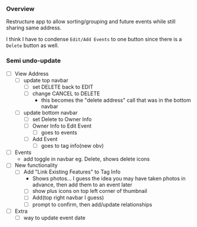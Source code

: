 ### Overview
Restructure app to allow sorting/grouping and future events while still sharing same address.

I think I have to condense `Edit/Add Events` to one button since there is a `Delete` button as well.

### Semi undo-update
- [ ] View Address
    - [ ] update top navbar
        - [ ] set DELETE back to EDIT
        - [ ] change CANCEL to DELETE
            - this becomes the "delete address" call that was in the bottom navbar
    - [ ] update bottom navbar
        - [ ] set Delete to Owner Info
        - [ ] Owner Info to Edit Event
            - [ ] goes to events
        - [ ] Add Event
            - [ ] goes to tag info(new obv)
- [ ] Events
    - add toggle in navbar eg. Delete, shows delete icons
- [ ] New functionality
    - [ ] Add "Link Existing Features" to Tag Info
        - Shows photos... I guess the idea you may have taken photos in advance, then add them to an event later
        - [ ] show plus icons on top left corner of thumbnail
        - [ ] Add(top right navbar I guess)
        - [ ] prompt to confirm, then add/update relationships
- [ ] Extra
    - [ ] way to update event date
